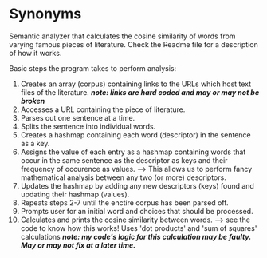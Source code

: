 # Synonyms
Semantic analyzer that calculates the cosine similarity of words from varying famous pieces of literature. Check the Readme file for a description of how it works.

Basic steps the program takes to perform analysis:

1) Creates an array (corpus) containing links to the URLs which host text files of the literature. 
   ***note: links are hard coded and may or may not be broken***
2) Accesses a URL containing the piece of literature.
3) Parses out one sentence at a time.
4) Splits the sentence into individual words.
5) Creates a hashmap containing each word (descriptor) in the sentence as a key.
6) Assigns the value of each entry as a hashmap containing words that occur in the same sentence as the descriptor as keys and their frequency of occurence as values. 
    --> This allows us to perform fancy mathematical analysis between any two (or more) descriptors.
7) Updates the hashmap by adding any new descriptors (keys) found and updating their hashmap (values).
8) Repeats steps 2-7 until the enctire corpus has been parsed off.
9) Prompts user for an initial word and choices that should be processed.
10) Calculates and prints the cosine similarity between words.
    --> see the code to know how this works! Uses 'dot products' and 'sum of squares' calculations
    ***note: my code's logic for this calculation may be faulty. May or may not fix at a later time.***
